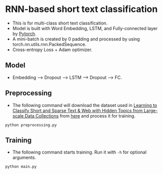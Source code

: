 # RNN-based short text classification

- This is for multi-class short text classification.
- Model is built with Word Embedding, LSTM, and Fully-connected layer by [Pytorch](http://pytorch.org).
- A mini-batch is created by 0 padding and processed by using torch.nn.utils.rnn.PackedSequence.
- Cross-entropy Loss + Adam optimizer.
## Model
- Embedding --> Dropout --> LSTM  --> Dropout --> FC.



## Preprocessing
- The following command will download the dataset used in
 [Learning to Classify Short and Sparse Text & Web with Hidden Topics from Large-scale Data Collections](http://wwwconference.org/www2008/papers/pdf/p91-phanA.pdf)
 from [here](http://jwebpro.sourceforge.net/data-web-snippets.tar.gz) and process it for training.
```
python preprocessing.py
```

## Training

- The following command starts training. Run it with ```-h``` for optional arguments.

```
python main.py
```